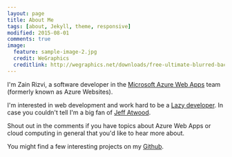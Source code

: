 ```yaml
---
layout: page
title: About Me
tags: [about, Jekyll, theme, responsive]
modified: 2015-08-01
comments: true
image:
  feature: sample-image-2.jpg
  credit: WeGraphics
  creditlink: http://wegraphics.net/downloads/free-ultimate-blurred-background-pack/
---
```


I'm Zain Rizvi, a software developer in the [Microsoft Azure Web Apps](http://azure.microsoft.com/en-us/services/websites/) team (formerly known as Azure Websites).

I'm interested in web development and work hard to be a [Lazy developer](http://blog.codinghorror.com/how-to-be-lazy-dumb-and-successful/). In case you couldn't tell I'm a big fan of [Jeff Atwood](http://blog.codinghorror.com/).

Shout out in the comments if you have topics about Azure Web Apps or cloud computing in general that you'd like to hear more about.

You might find a few interesting projects on my [Github](https://github.com/ZainRizvi).